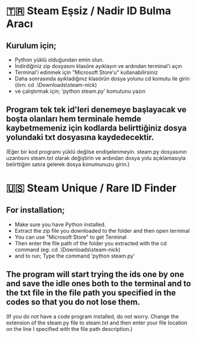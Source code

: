 # 🇹🇷 Steam Eşsiz / Nadir ID Bulma Aracı
## Kurulum için;
- Python yüklü olduğundan emin olun.
- İndirdiğiniz zip dosyasını klasöre ayıklayın ve ardından terminal'i açın
- Terminal'i edinmek için "Microsoft Store'u" kullanabilirsiniz
- Daha sonrasında ayıkladığınız klasörün dosya yolunu cd komutu ile girin (örn: cd .\Downloads\steam-nick\)
- ve çalıştırmak için; 'python steam.py' komutunu yazın
## Program tek tek id'leri denemeye başlayacak ve boşta olanları hem terminale hemde kaybetmemeniz için kodlarda belirttiğiniz dosya yolundaki txt dosyasına kaydedecektir.
(Eğer bir kod programı yüklü değilse endişelenmeyin. steam.py dosyasının uzantısını steam.txt olarak değiştirin ve ardından dosya yolu açıklamasıyla belirttiğim satıra gelerek dosya konumunuzu girin.)

# 🇺🇸 Steam Unique / Rare ID Finder
## For installation;
- Make sure you have Python installed.
- Extract the zip file you downloaded to the folder and then open terminal
- You can use "Microsoft Store" to get Terminal
- Then enter the file path of the folder you extracted with the cd command (eg: cd .\Downloads\steam-nick\)
- and to run; Type the command 'python steam.py'
## The program will start trying the ids one by one and save the idle ones both to the terminal and to the txt file in the file path you specified in the codes so that you do not lose them.
(If you do not have a code program installed, do not worry. Change the extension of the steam.py file to steam.txt and then enter your file location on the line I specified with the file path description.)
